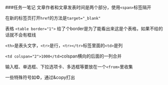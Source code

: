 ###任务一笔记
文章作者和文章发表时间是两个部分，使用`<span>`标签隔开

在新的标签页打开`href`的方法是`target="_blank"`

表格 `<table border="1">` 给了个border是为了能看出来这是个表格，如果不给的话就不会有框线

`<th>`是表头文字，`<tr>`是行，`<tr></tr>`标签里面的`<td>`是列

`<td colspan="2">1000</td>`colspan横向的后面的一列合并

输入框、单选框、下拉选项卡、多选框等要放在一个`<from>`里收集

一些特殊符号如©，通过&copy打出